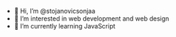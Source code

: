 - 👋 Hi, I’m @stojanovicsonjaa
- 👀 I’m interested in web development and web design
- 🌱 I’m currently learning JavaScript
